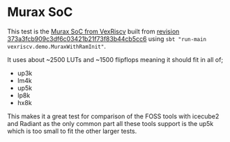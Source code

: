 # Murax SoC

This test is the
[Murax SoC from VexRiscv](https://github.com/SpinalHDL/VexRiscv#murax-soc)
built from
[revision 373a3fcb909c3df6c03421b21f73f83b44cb5cc6](https://github.com/SpinalHDL/VexRiscv/commit/373a3fcb909c3df6c03421b21f73f83b44cb5cc6)
using `sbt "run-main vexriscv.demo.MuraxWithRamInit"`.

It uses about ~2500 LUTs and ~1500 flipflops meaning it should fit in all of;
 * up3k
 * lm4k
 * up5k
 * lp8k
 * hx8k

This makes it a great test for comparison of the FOSS tools with icecube2 and
Radiant as the only common part all these tools support is the up5k which is
too small to fit the other larger tests.
